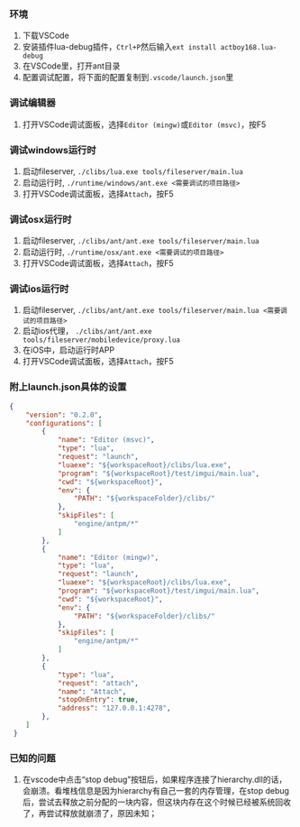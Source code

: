 ### 环境
1. 下载VSCode
2. 安装插件lua-debug插件，`Ctrl+P`然后输入`ext install actboy168.lua-debug`
3. 在VSCode里，打开ant目录
4. 配置调试配置，将下面的配置复制到`.vscode/launch.json`里

### 调试编辑器

1. 打开VSCode调试面板，选择`Editor (mingw)`或`Editor (msvc)`，按F5

### 调试windows运行时

1. 启动fileserver, `./clibs/lua.exe tools/fileserver/main.lua`
2. 启动运行时, `./runtime/windows/ant.exe <需要调试的项目路径>`
3. 打开VSCode调试面板，选择`Attach`，按F5

### 调试osx运行时

1. 启动fileserver, `./clibs/ant/ant.exe tools/fileserver/main.lua`
2. 启动运行时, `./runtime/osx/ant.exe <需要调试的项目路径>`
3. 打开VSCode调试面板，选择`Attach`，按F5

### 调试ios运行时

1. 启动fileserver, `./clibs/ant/ant.exe tools/fileserver/main.lua <需要调试的项目路径>`
2. 启动ios代理， `./clibs/ant/ant.exe tools/fileserver/mobiledevice/proxy.lua`
3. 在iOS中，启动运行时APP
4. 打开VSCode调试面板，选择`Attach`，按F5

### 附上launch.json具体的设置

``` json
{
    "version": "0.2.0",
    "configurations": [
        {
            "name": "Editor (msvc)",
            "type": "lua",
            "request": "launch",
            "luaexe": "${workspaceRoot}/clibs/lua.exe",
            "program": "${workspaceRoot}/test/imgui/main.lua",
            "cwd": "${workspaceRoot}",
            "env": {
                "PATH": "${workspaceFolder}/clibs/"
            },
            "skipFiles": [
                "engine/antpm/*"
            ]
        },
        {
            "name": "Editor (mingw)",
            "type": "lua",
            "request": "launch",
            "luaexe": "${workspaceRoot}/clibs/lua.exe",
            "program": "${workspaceRoot}/test/imgui/main.lua",
            "cwd": "${workspaceRoot}",
            "env": {
                "PATH": "${workspaceFolder}/clibs/"
            },
            "skipFiles": [
                "engine/antpm/*"
            ]
        },
        {
            "type": "lua",
            "request": "attach",
            "name": "Attach",
            "stopOnEntry": true,
            "address": "127.0.0.1:4278",
        },
    ]
 }
```

### 已知的问题
1. 在vscode中点击“stop debug”按钮后，如果程序连接了hierarchy.dll的话，会崩溃。看堆栈信息是因为hierarchy有自己一套的内存管理，在stop debug后，尝试去释放之前分配的一块内容，但这块内存在这个时候已经被系统回收了，再尝试释放就崩溃了，原因未知；
